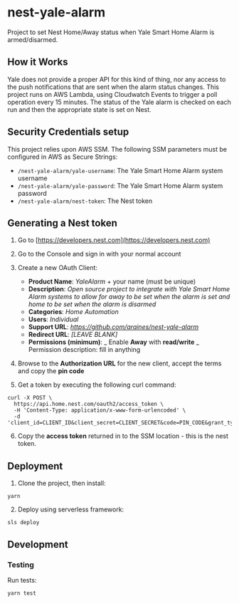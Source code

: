 # nest-yale-alarm

Project to set Nest Home/Away status when Yale Smart Home Alarm is armed/disarmed.

## How it Works

Yale does not provide a proper API for this kind of thing, nor any access to the push notifications that are sent when the alarm status changes. This project runs on AWS Lambda, using Cloudwatch Events to trigger a poll operation every 15 minutes. The status of the Yale alarm is checked on each run and then the appropriate state is set on Nest.

## Security Credentials setup

This project relies upon AWS SSM. The following SSM parameters must be configured in AWS as Secure Strings:

- `/nest-yale-alarm/yale-username`: The Yale Smart Home Alarm system username
- `/nest-yale-alarm/yale-password`: The Yale Smart Home Alarm system password
- `/nest-yale-alarm/nest-token`: The Nest token

## Generating a Nest token

1. Go to [https://developers.nest.com](https://developers.nest.com)

2. Go to the Console and sign in with your normal account

3. Create a new OAuth Client:

   - **Product Name**: _YaleAlarm_ + your name (must be unique)
   - **Description**: _Open source project to integrate with Yale Smart Home Alarm systems to allow for away to be set when the alarm is set and home to be set when the alarm is disarmed_
   - **Categories**: _Home Automation_
   - **Users**: _Individual_
   - **Support URL**: _https://github.com/araines/nest-yale-alarm_
   - **Redirect URL**: _[LEAVE BLANK]_
   - **Permissions (minimum)**:
     _ Enable **Away** with **read/write**
     _ Permission description: fill in anything

4. Browse to the **Authorization URL** for the new client, accept the terms and copy the **pin code**

5. Get a token by executing the following curl command:

```
curl -X POST \
  https://api.home.nest.com/oauth2/access_token \
  -H 'Content-Type: application/x-www-form-urlencoded' \
  -d 'client_id=CLIENT_ID&client_secret=CLIENT_SECRET&code=PIN_CODE&grant_type=authorization_code'
```

6. Copy the **access token** returned in to the SSM location - this is the nest token.

## Deployment

1. Clone the project, then install:

```
yarn
```

2. Deploy using serverless framework:

```
sls deploy
```

## Development

### Testing

Run tests:

```
yarn test
```
